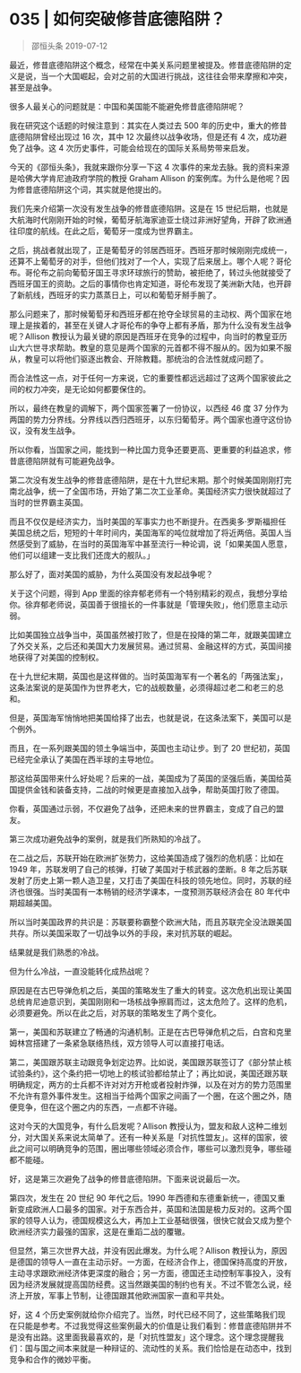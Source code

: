 # 035 | 如何突破修昔底德陷阱？
> 邵恒头条
2019-07-12

最近，修昔底德陷阱这个概念，经常在中美关系问题里被提及。修昔底德陷阱的定义是说，当一个大国崛起，会对之前的大国进行挑战，这往往会带来摩擦和冲突，甚至是战争。

很多人最关心的问题就是：中国和美国能不能避免修昔底德陷阱呢？

我在研究这个话题的时候注意到：其实在人类过去 500 年的历史中，重大的修昔底德陷阱曾经出现过 16 次，其中 12 次最终以战争收场，但是还有 4 次，成功避免了战争。这 4 次历史事件，可能会给现在的国际关系局势带来启发。

今天的《邵恒头条》，我就来跟你分享一下这 4 次事件的来龙去脉。我的资料来源是哈佛大学肯尼迪政府学院的教授 Graham Allison 的案例库。为什么是他呢？因为修昔底德陷阱这个词，其实就是他提出的。

我们先来介绍第一次没有发生战争的修昔底德陷阱。这是在 15 世纪后期，也就是大航海时代刚刚开始的时候，葡萄牙航海家迪亚士绕过非洲好望角，开辟了欧洲通往印度的航线。在此之后，葡萄牙一度成为世界霸主。

之后，挑战者就出现了，正是葡萄牙的邻居西班牙。西班牙那时候刚刚完成统一，还算不上葡萄牙的对手，但他们找对了一个人，实现了后来居上。哪个人呢？哥伦布。哥伦布之前向葡萄牙国王寻求环球旅行的赞助，被拒绝了，转过头他就接受了西班牙国王的资助。之后的事情你也肯定知道，哥伦布发现了美洲新大陆，也开辟了新航线，西班牙的实力蒸蒸日上，可以和葡萄牙掰手腕了。

那么问题来了，那时候葡萄牙和西班牙都在抢夺全球贸易的主动权、两个国家在地理上是挨着的，甚至在关键人才哥伦布的争夺上都有矛盾，那为什么没有发生战争呢？Allison 教授认为最关键的原因是西班牙在竞争的过程中，向当时的教皇亚历山大六世寻求帮助。教皇的意见是两个国家的元首都不得不服从的。因为如果不服从，教皇可以将他们驱逐出教会、开除教籍。那统治的合法性就成问题了。

而合法性这一点，对于任何一方来说，它的重要性都远远超过了这两个国家彼此之间的权力冲突，是无论如何都要保住的。

所以，最终在教皇的调解下，两个国家签署了一份协议，以西经 46 度 37 分作为两国的势力分界线。分界线以西归西班牙，以东归葡萄牙。两个国家也遵守这份协议，没有发生战争。

所以你看，当国家之间，能找到一种比国力竞争还要更高、更重要的利益追求，修昔底德陷阱就有可能避免战争。

第二次没有发生战争的修昔底德陷阱，是在十九世纪末期。那个时候美国刚刚打完南北战争，统一了全国市场，开始了第二次工业革命。美国经济实力很快就超过了当时的世界霸主英国。

而且不仅仅是经济实力，当时美国的军事实力也不断提升。在西奥多·罗斯福担任美国总统之后，短短的十年时间内，美国海军的吨位就增加了将近两倍。英国人当然感受到了威胁，在当时的英国海军中甚至流行一种论调，说「如果美国人愿意，他们可以组建一支比我们还庞大的舰队。」

那么好了，面对美国的威胁，为什么英国没有发起战争呢？

关于这个问题，得到 App 里面的徐弃郁老师有一个特别精彩的观点，我想分享给你。徐弃郁老师说，英国善于很擅长的一件事就是「管理失败」，他们愿意主动示弱。

比如美国独立战争当中，英国虽然被打败了，但是在投降的第二年，就跟美国建立了外交关系，之后还和美国大力发展贸易。通过贸易、金融这样的方式，英国间接地获得了对美国的控制权。

在十九世纪末期，英国也是这样做的。当时英国海军有一个著名的「两强法案」，这条法案说的是英国作为世界老大，它的战舰数量，必须得超过老二和老三的总和。

但是，英国海军悄悄地把美国给择了出去，也就是说，在这条法案下，美国可以是个例外。

而且，在一系列跟美国的领土争端当中，英国也主动让步。到了 20 世纪初，英国已经完全承认了美国在西半球的主导地位。

那这给英国带来什么好处呢？后来的一战，美国成为了英国的坚强后盾，美国给英国提供金钱和装备支持，二战的时候更是直接加入战争，帮助英国打败了德国。

你看，英国通过示弱，不仅避免了战争，还把未来的世界霸主，变成了自己的盟友。

第三次成功避免战争的案例，就是我们所熟知的冷战了。

在二战之后，苏联开始在欧洲扩张势力，这给美国造成了强烈的危机感：比如在 1949 年，苏联发明了自己的核弹，打破了美国对于核武器的垄断。8 年之后苏联发射了历史上第一颗人造卫星，又打击了美国在科技的领先地位。同时，苏联的经济也很强。当时美国有一本畅销的经济学课本，一度预测苏联经济会在 80 年代中期超越美国。

所以当时美国政界的共识是：苏联要称霸整个欧洲大陆，而且苏联完全没法跟美国共存。所以美国采取了一切战争以外的手段，来对抗苏联的崛起。

结果就是我们熟悉的冷战。

但为什么冷战，一直没能转化成热战呢？

原因是在古巴导弹危机之后，美国的策略发生了重大的转变。这次危机出现让美国总统肯尼迪意识到，美国刚刚和一场核战争擦肩而过，这太危险了。这样的危机，必须要避免。所以在此之后，对苏联的策略发生了两个变化。

第一，美国和苏联建立了畅通的沟通机制。正是在古巴导弹危机之后，白宫和克里姆林宫搭建了一条紧急联络热线，双方领导人可以直接打电话。

第二，美国跟苏联主动跟竞争划定边界。比如说，美国跟苏联签订了《部分禁止核试验条约》，这个条约把一切地上的核试验都给禁止了；再比如说，美国还跟苏联明确规定，两方的士兵都不许对对方开枪或者投射炸弹，以及在对方的势力范围里不允许有意外事件发生。这相当于给两个国家之间画了一个圈，在这个圈之外，随便竞争，但在这个圈之内的东西，一点都不许碰。

这对今天的大国竞争，有什么启发呢？Allison 教授认为，盟友和敌人这种二维划分，对大国关系来说太简单了。还有一种关系是「对抗性盟友」。这样的国家，彼此之间可以明确竞争的范围，圈出哪些领域必须合作，哪些可以激烈竞争，哪些碰都不能碰。

好，这是第三次避免了战争的修昔底德陷阱。下面来说说最后一次。

第四次，发生在 20 世纪 90 年代之后。1990 年西德和东德重新统一，德国又重新变成欧洲人口最多的国家。对于东西合并，英国和法国是极力反对的。这两个国家的领导人认为，德国规模这么大，再加上工业基础很强，很快它就会又成为整个欧洲经济实力最强的国家，这是在重蹈二战的覆辙。

但显然，第三次世界大战，并没有因此爆发。为什么呢？Allison 教授认为，原因是德国的领导人一直在主动示好。一方面，在经济合作上，德国保持高度的开放，主动寻求跟欧洲经济体更深度的融合；另一方面，德国还主动控制军事投入，没有因为经济发展就提高国防经费。这当然跟美国的制约也有关。不过不管怎么说，经济上开放，军事上节制，让德国跟其他欧洲国家一直和平共处。

好，这 4 个历史案例就给你介绍完了。当然，时代已经不同了，这些策略我们现在只能是参考。不过我觉得这些案例最大的价值是让我们看到：修昔底德陷阱并不是没有出路。这里面我最喜欢的，是「对抗性盟友」这个理念。这个理念提醒我们：国与国之间本来就是一种辩证的、流动性的关系。我们恰恰是在动态中，找到竞争和合作的微妙平衡。

